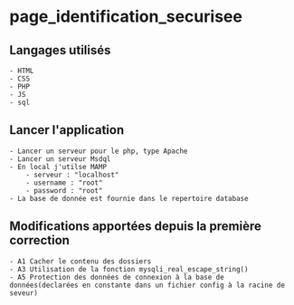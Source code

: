 # page_identification_securisee
## Langages utilisés
    - HTML
    - CSS
    - PHP
    - JS
    - sql
## Lancer l'application
    - Lancer un serveur pour le php, type Apache
    - Lancer un serveur Msdql
    - En local j'utilse MAMP
        - serveur : "localhost"
        - username : "root"
        - password : "root"
    - La base de donnée est fournie dans le repertoire database
## Modifications apportées depuis la première correction
    - A1 Cacher le contenu des dossiers
    - A3 Utilisation de la fonction mysqli_real_escape_string()
    - A5 Protection des données de connexion à la base de données(declarées en constante dans un fichier config à la racine de seveur)
